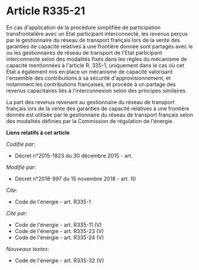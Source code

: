 # Article R335-21

En cas d'application de la procédure simplifiée de participation transfrontalière avec un Etat participant interconnecté, les
revenus perçus par le gestionnaire du réseau de transport français lors de la vente des garanties de capacité relatives à une
frontière donnée sont partagés avec le ou les gestionnaires de réseau de transport de l'Etat participant interconnecté selon
des modalités fixés dans les règles du mécanisme de capacité mentionnées à l'article R. 335-1, uniquement dans le cas où cet
Etat a également mis en place un mécanisme de capacité valorisant l'ensemble des contributions à sa sécurité
d'approvisionnement, et notamment les contributions françaises, et procède à un partage des revenus capacitaires liés à
l'interconnexion selon des principes similaires. 

La part des revenus revenant au gestionnaire du réseau de transport français lors de la vente des garanties de capacité
relatives à une frontière donnée est utilisée par le gestionnaire du réseau de transport français selon des modalités
définies par la Commission de régulation de l'énergie.

**Liens relatifs à cet article**

_Codifié par_:

  - Décret n°2015-1823 du 30 décembre 2015 - art.

_Modifié par_:

  - Décret n°2018-997 du 15 novembre 2018 - art. 10

_Cite_:

  - Code de l'énergie - art. R335-1

_Cité par_:

  - Code de l'énergie - art. R335-11 (V)
  - Code de l'énergie - art. R335-23 (V)
  - Code de l'énergie - art. R335-24 (V)

_Nouveaux textes_:

  - Code de l'énergie - art. R335-32 (V)
